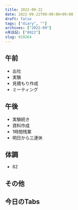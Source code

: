 ```yaml
---
title: 2022-09-22
date: 2022-09-22T00:00:00+09:00
draft: false
tags: ["diary", ""]
archives: ["2022-09"]
n年日記: ["0922"]
slug: 919264
---
```

## 午前
- 出社
- 実験
- 見積もり作成
- ミーティング
## 午後
- 実験続き
- 資料作成
- 1時間残業
- 明日から三連休
## 体調
- 82
## その他
## 今日のTabs